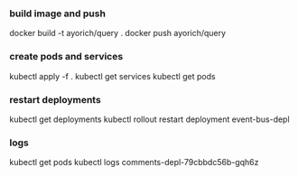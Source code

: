 ### build image and push

docker build -t ayorich/query .
docker push ayorich/query

### create pods and services

kubectl apply -f .
kubectl get services
kubectl get pods

### restart deployments

kubectl get deployments
kubectl rollout restart deployment event-bus-depl

### logs

kubectl get pods
kubectl logs comments-depl-79cbbdc56b-gqh6z
